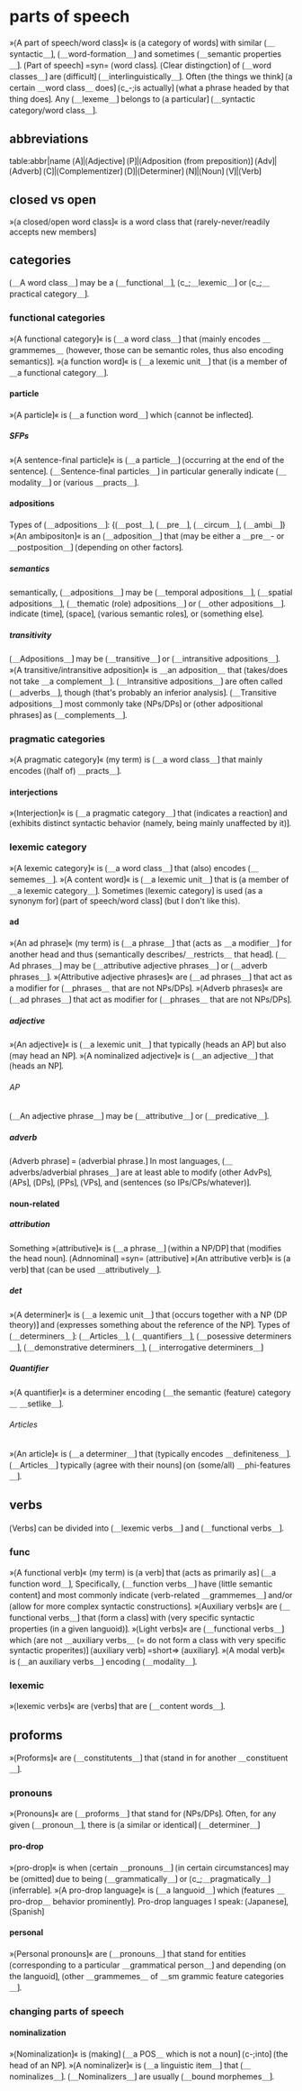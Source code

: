 # parts of speech

»⟮A part of speech/word class⟯« is ⟮a category of words⟯ with similar ⟮＿syntactic＿⟯, ⟮＿word-formation＿⟯ and sometimes ⟮＿semantic properties＿⟯.
⟮Part of speech⟯ =syn= ⟮word class⟯.
⟮Clear distingction⟯ of ⟮＿word classes＿⟯ are ⟮difficult⟯ ⟮＿interlinguistically＿⟯.
Often ⟮the things we think⟯ ⟮a certain ＿word class＿ does⟯ ⟮c_-;is actually⟯ ⟮what a phrase headed by that thing does⟯.
Any ⟮＿lexeme＿⟯ belongs to ⟮a particular⟯ ⟮＿syntactic category/word class＿⟯.

## abbreviations

table:abbr|name
⟮A⟯|⟮Adjective⟯
⟮P⟯|⟮Adposition (from preposition)⟯
⟮Adv⟯|⟮Adverb⟯
⟮C⟯|⟮Complementizer⟯
⟮D⟯|⟮Determiner⟯
⟮N⟯|⟮Noun⟯
⟮V⟯|⟮Verb⟯

## closed vs open

»⟮a closed/open word class⟯« is a word class that ⟮rarely-never/readily accepts new members⟯

## categories

⟮＿A word class＿⟯ may be a ⟮＿functional＿⟯, ⟮c_;＿lexemic＿⟯ or ⟮c_;＿practical category＿⟯.

### functional categories

»⟮A functional category⟯« is ⟮＿a word class＿⟯ that ⟮mainly encodes ＿grammemes＿ (however, those can be semantic roles, thus also encoding semantics)⟯.
»⟮a function word⟯« is ⟮＿a lexemic unit＿⟯ that ⟮is a member of ＿a functional category＿⟯.

#### particle

»⟮A particle⟯« is ⟮＿a function word＿⟯ which ⟮cannot be inflected⟯.

##### SFPs

»⟮A sentence-final particle⟯« is ⟮＿a particle＿⟯ ⟮occurring at the end of the sentence⟯.
⟮＿Sentence-final particles＿⟯ in particular generally indicate ⟮＿modality＿⟯ or ⟮various ＿practs＿⟯.

#### adpositions

Types of ⟮＿adpositions＿⟯: {⟮＿post＿⟯, ⟮＿pre＿⟯, ⟮＿circum＿⟯, ⟮＿ambi＿⟯}
»⟮An ambipositon⟯« is an ⟮＿adposition＿⟯ that ⟮may be either a ＿pre＿- or ＿postposition＿⟯ ⟮depending on other factors⟯.

##### semantics

semantically, ⟮＿adpositions＿⟯ may be ⟮＿temporal adpositions＿⟯, ⟮＿spatial adpositions＿⟯, ⟮＿thematic (role) adpositions＿⟯ or ⟮＿other adpositions＿⟯. indicate ⟮time⟯, ⟮space⟯, ⟮various semantic roles⟯, or ⟮something else⟯.

##### transitivity

⟮＿Adpositions＿⟯ may be ⟮＿transitive＿⟯ or ⟮＿intransitive adpositions＿⟯.
»⟮A transitive/intransitive adposition⟯« is ＿an adposition＿ that ⟮takes/does not take ＿a complement＿⟯.
⟮＿Intransitive adpositions＿⟯ are often called ⟮＿adverbs＿⟯, though ⟮that's probably an inferior analysis⟯.
⟮＿Transitive adpositions＿⟯ most commonly take ⟮NPs/DPs⟯ or ⟮other adpositional phrases⟯ as ⟮＿complements＿⟯.

### pragmatic categories

»⟮A pragmatic category⟯« (my term) is ⟮＿a word class＿⟯ that mainly encodes ⟮(half of) ＿practs＿⟯.

#### interjections

»⟮Interjection⟯« is ⟮＿a pragmatic category＿⟯ that ⟮indicates a reaction⟯ and ⟮exhibits distinct syntactic behavior (namely, being mainly unaffected by it)⟯.

### lexemic category

»⟮A lexemic category⟯« is ⟮＿a word class＿⟯ that (also) encodes ⟮＿sememes＿⟯.
»⟮A content word⟯« is ⟮＿a lexemic unit＿⟯ that is ⟮a member of ＿a lexemic category＿⟯.
Sometimes ⟮lexemic category⟯ is used ⟮as a synonym for⟯ ⟮part of speech/word class⟯ (but I don't like this).

#### ad

»⟮An ad phrase⟯« (my term) is ⟮＿a phrase＿⟯ that ⟮acts as ＿a modifier＿⟯ for another head and thus ⟮semantically describes/＿restricts＿ that head⟯.
⟮＿Ad phrases＿⟯ may be ⟮＿attributive adjective phrases＿⟯ or ⟮＿adverb phrases＿⟯.
»⟮Attributive adjective phrases⟯« are ⟮＿ad phrases＿⟯ that act as a modifier for ⟮＿phrases＿ that are not NPs/DPs⟯.
»⟮Adverb phrases⟯« are ⟮＿ad phrases＿⟯ that act as modifier for ⟮＿phrases＿ that are not NPs/DPs⟯.

##### adjective

»⟮An adjective⟯« is ⟮＿a lexemic unit＿⟯ that typically ⟮heads an AP⟯ but also ⟮may head an NP⟯.
»⟮A nominalized adjective⟯« is ⟮＿an adjective＿⟯ that ⟮heads an NP⟯.

###### AP

⟮＿An adjective phrase＿⟯ may be ⟮＿attributive＿⟯ or ⟮＿predicative＿⟯.

##### adverb

⟮Adverb phrase⟯ = ⟮adverbial phrase.⟯
In most languages, ⟮＿adverbs/adverbial phrases＿⟯ are at least able to modify ⟮other AdvPs⟯, ⟮APs⟯, ⟮DPs⟯, ⟮PPs⟯, ⟮VPs⟯, and ⟮sentences (so IPs/CPs/whatever)⟯.

#### noun-related

##### attribution

Something »⟮attributive⟯« is ⟮＿a phrase＿⟯ ⟮within a NP/DP⟯ that ⟮modifies the head noun⟯. 
⟮Adnnominal⟯ =syn= ⟮attributive⟯
»⟮An attributive verb⟯« is ⟮a verb⟯ that ⟮can be used ＿attributively＿⟯.

##### det

»⟮A determiner⟯« is ⟮＿a lexemic unit＿⟯ that ⟮occurs together with a NP (DP theory)⟯ and ⟮expresses something about the reference of the NP⟯.
Types of ⟮＿determiners＿⟯: ⟮＿Articles＿⟯, ⟮＿quantifiers＿⟯, ⟮＿posessive determiners＿⟯, ⟮＿demonstrative determiners＿⟯, ⟮＿interrogative determiners＿⟯

##### Quantifier

»⟮A quantifier⟯« is a determiner encoding ⟮＿the semantic (feature) category＿ ＿setlike＿⟯.

###### Articles

»⟮An article⟯« is ⟮＿a determiner＿⟯ that ⟮typically encodes ＿definiteness＿⟯.
⟮＿Articles＿⟯ typically ⟮agree with their nouns⟯ ⟮on (some/all) ＿phi-features＿⟯.

## verbs

⟮Verbs⟯ can be divided into ⟮＿lexemic verbs＿⟯ and ⟮＿functional verbs＿⟯.

### func

»⟮A functional verb⟯« (my term) is ⟮a verb⟯ that ⟮acts as primarily as⟯ ⟮＿a function word＿⟯,
Specifically, ⟮＿function verbs＿⟯ have ⟮little semantic content⟯ and most commonly indicate ⟮verb-related ＿grammemes＿⟯ and/or ⟮allow for more complex syntactic constructions⟯.
»⟮Auxiliary verbs⟯« are ⟮＿functional verbs＿⟯ that ⟮form a class⟯ with ⟮very specific syntactic properties (in a given languoid)⟯.
»⟮Light verbs⟯« are ⟮＿functional verbs＿⟯ which ⟮are not ＿auxiliary verbs＿ (= do not form a class with very specific syntactic properites)⟯
⟮auxiliary verb⟯ =short=> ⟮auxiliary⟯.
»⟮A modal verb⟯« is ⟮＿an auxiliary verbs＿⟯ encoding ⟮＿modality＿⟯.

### lexemic

»⟮lexemic verbs⟯« are ⟮verbs⟯ that are ⟮＿content words＿⟯.

## proforms

»⟮Proforms⟯« are ⟮＿constitutents＿⟯ that ⟮stand in for another ＿constituent＿⟯.

### pronouns

»⟮Pronouns⟯« are ⟮＿proforms＿⟯ that stand for ⟮NPs/DPs⟯.
Often, for any given ⟮＿pronoun＿⟯, there is ⟮a similar or identical⟯ ⟮＿determiner＿⟯

#### pro-drop

»⟮pro-drop⟯« is when ⟮certain ＿pronouns＿⟯ ⟮in certain circumstances⟯ may be ⟮omitted⟯ due to being ⟮＿grammatically＿⟯ or ⟮c_;＿pragmatically＿⟯ ⟮inferrable⟯. 
»⟮A pro-drop language⟯« is ⟮＿a languoid＿⟯ which ⟮features ＿pro-drop＿ behavior prominently⟯.
Pro-drop languages I speak: ⟮Japanese⟯, ⟮Spanish⟯

#### personal

»⟮Personal pronouns⟯« are ⟮＿pronouns＿⟯ that stand for entities ⟮corresponding to a particular ＿grammatical person＿⟯ and depending ⟮on the languoid⟯, ⟮other ＿grammemes＿ of ＿sm grammic feature categories＿⟯. 

### changing parts of speech

#### nominalization

»⟮Nominalization⟯« is ⟮making⟯ ⟮＿a POS＿ which is not a noun⟯ ⟮c-;into⟯ ⟮the head of an NP⟯.
»⟮A nominalizer⟯« is ⟮＿a linguistic item＿⟯ that ⟮＿nominalizes＿⟯.
⟮＿Nominalizers＿⟯ are usually ⟮＿bound morphemes＿⟯.